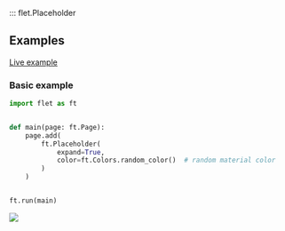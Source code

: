 ::: flet.Placeholder

## Examples

[Live example](https://flet-controls-gallery.fly.dev/layout/placeholder)

### Basic example



```python
import flet as ft


def main(page: ft.Page):
    page.add(
        ft.Placeholder(
            expand=True,
            color=ft.Colors.random_color()  # random material color
        )
    )


ft.run(main)
```


<img src="/img/docs/controls/placeholder/basic-example.png" className="screenshot-100"/>
